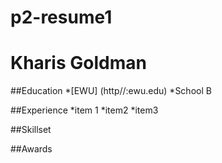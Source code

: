 p2-resume1
==========
# Kharis Goldman

##Education
*[EWU] (http//:ewu.edu)
*School B

##Experience
*item 1
*item2
*item3

##Skillset

##Awards
